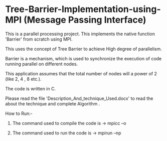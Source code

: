 # Tree-Barrier-Implementation-using-MPI (Message Passing Interface)
This is a parallel processing project. This implements the native function 'Barrier' from scratch using MPI.


This uses the concept of Tree Barrier to achieve High degree of parallelism.

Barrier is a mechanism, which is used to synchronize the execution of code running parallel on different nodes.

This application assumes that the total number of nodes will a power of 2 (like 2, 4 , 8 etc.).

The code is written in C.

Please read the file 'Description_And_technique_Used.docx' to read the about the technique and complete Algorithm .

How to Run:-

1)	The command used to compile the code is ->
mpicc –o <executable name><filename>

2)  The command used to run the code is ->
mpirun –np<no of parallel processors><executable name>
